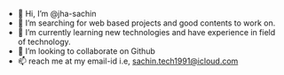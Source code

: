 - 👋 Hi, I’m @jha-sachin
- 👀 I’m searching for web based projects and good contents to work on.
- 🌱 I’m currently learning new technologies and have experience in field of technology.
- 💞️ I’m looking to collaborate on Github
- 📫 reach me at my email-id i.e, sachin.tech1991@icloud.com

<!---
jha-sachin/jha-sachin is a ✨ special ✨ repository because its `README.md` (this file) appears on your GitHub profile.
You can click the Preview link to take a look at your changes.
--->
